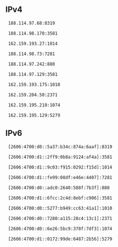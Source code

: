 ## IPv4
```
 188.114.97.68:8319
```
```
 188.114.98.170:3581
```
```
 162.159.193.27:1014
```
```
 188.114.98.73:7281
```
```
 188.114.97.242:880
```
```
 188.114.97.129:3581
```
```
 162.159.193.175:1010
```
```
 162.159.204.50:2371
```
```
 162.159.195.210:1074
```
```
 162.159.195.129:5279
```

## IPv6
```
 [2606:4700:d0::5a37:b34c:874a:6aaf]:8319
```
```
 [2606:4700:d1::2ff9:0b8a:9124:af4a]:3581
```
```
 [2606:4700:d1::9c03:f915:0292:f15d]:1014
```
```
 [2606:4700:d1::fe99:08df:e46e:4407]:7281
```
```
 [2606:4700:d0::adc0:2640:588f:7b3f]:880
```
```
 [2606:4700:d1::6fcc:2c4d:8ebf:c906]:3581
```
```
 [2606:4700:d0::5277:b949:cc63:41a1]:1010
```
```
 [2606:4700:d0::7280:a115:28c4:13c1]:2371
```
```
 [2606:4700:d0::6e26:5bc9:378f:7df3]:1074
```
```
 [2606:4700:d1::0172:99de:6487:2b56]:5279
```

